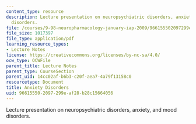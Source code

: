 ```yaml
---
content_type: resource
description: Lecture presentation on neuropsychiatric disorders, anxiety, and mood
  disorders.
file: /courses/9-98-neuropharmacology-january-iap-2009/966155502097299eaf28b28c15664056_lecture_3.pdf
file_size: 1017397
file_type: application/pdf
learning_resource_types:
- Lecture Notes
license: https://creativecommons.org/licenses/by-nc-sa/4.0/
ocw_type: OCWFile
parent_title: Lecture Notes
parent_type: CourseSection
parent_uid: 14cc02af-b6b3-c20f-aea7-4a79f13158c0
resourcetype: Document
title: Anxiety Disorders
uid: 96615550-2097-299e-af28-b28c15664056
---
```

Lecture presentation on neuropsychiatric disorders, anxiety, and mood disorders.